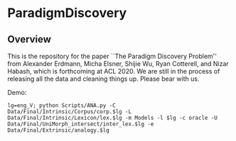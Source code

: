 # ParadigmDiscovery

## Overview

This is the repository for the paper ``The Paradigm Discovery Problem'' from Alexander Erdmann, Micha Elsner, Shijie Wu, Ryan Cotterell, and Nizar Habash, which is forthcoming at ACL 2020. We are still in the process of releasing all the data and cleaning things up. Please bear with us.

Demo:

```
lg=eng_V; python Scripts/ANA.py -C Data/Final/Intrinsic/Corpus/corp.$lg -L Data/Final/Intrinsic/Lexicon/lex.$lg -m Models -l $lg -c oracle -U Data/Final/UniMorph_intersect/inter_lex.$lg -e Data/Final/Extrinsic/analogy.$lg
```

